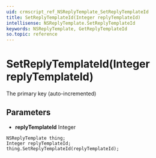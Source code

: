 ```yaml
---
uid: crmscript_ref_NSReplyTemplate_SetReplyTemplateId
title: SetReplyTemplateId(Integer replyTemplateId)
intellisense: NSReplyTemplate.SetReplyTemplateId
keywords: NSReplyTemplate, GetReplyTemplateId
so.topic: reference
---
```


# SetReplyTemplateId(Integer replyTemplateId)

The primary key (auto-incremented)

## Parameters

* **replyTemplateId** Integer

```crmscript
NSReplyTemplate thing;
Integer replyTemplateId;
thing.SetReplyTemplateId(replyTemplateId);
```

